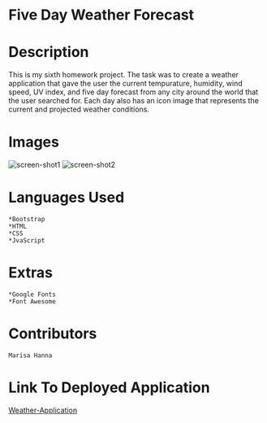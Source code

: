 #   Five Day Weather Forecast


#   Description

This is my sixth homework project. The task was to create a weather application that gave the user the current tempurature, humidity, wind speed, UV index, and five day forecast from any city around the world that the user searched for. Each day also has an icon image that represents the current and projected weather conditions.

#   Images

![screen-shot1](images-icon/screen-shot1.png)
![screen-shot2](images-icon/screen-shot2.png)


#   Languages Used

    *Bootstrap
    *HTML
    *CSS
    *JvaScript


#   Extras

    *Google Fonts
    *Font Awesome


#   Contributors

    Marisa Hanna


# Link To Deployed Application

[Weather-Application](https://marisahanna.github.io/rain-or-shine/)
